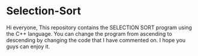 # Selection-Sort
Hi everyone,
This repository contains the SELECTION SORT program using the C++ language. 
You can change the program from ascending to descending by changing the code that I have commented on.
I hope you guys can enjoy it.
